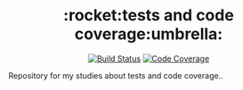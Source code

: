 <h1 align="center">:rocket:tests and code coverage:umbrella:</h1>

<p align="center" style="margin-bottom: 5px; margin-top: 5px;">
  <a href="https://travis-ci.com/LeonardoFurtado/tests-and-code-coverage">
        <img src="https://img.shields.io/travis/com/LeonardoFurtado/tests-and-code-coverage?style=for-the-badge&labelColor=black&logo=travis&logoColor=white?branch=master" alt="Build Status"></a>
  
  <a href="https://coveralls.io/github/LeonardoFurtado/tests-and-code-coverage">
        <img src="https://img.shields.io/coveralls/github/LeonardoFurtado/tests-and-code-coverage/master?logo=coveralls&style=for-the-badge" alt="Code Coverage"></a>
</p>


Repository for my studies about tests and code coverage..
